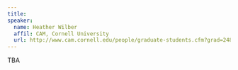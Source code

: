 ```yaml
---
title: 
speaker:
  name: Heather Wilber
  affil: CAM, Cornell University
  url: http://www.cam.cornell.edu/people/graduate-students.cfm?grad=2481&year=2017
---
```


TBA